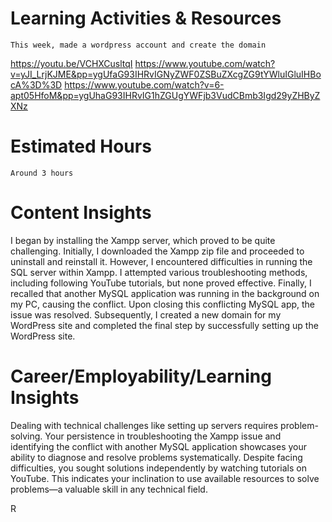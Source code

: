 # Learning Activities & Resources

	This week, made a wordpress account and create the domain

https://youtu.be/VCHXCusltqI
https://www.youtube.com/watch?v=yJI_LrjKJME&pp=ygUfaG93IHRvIGNyZWF0ZSBuZXcgZG9tYWluIGluIHBocA%3D%3D
https://www.youtube.com/watch?v=6-apt05HfoM&pp=ygUhaG93IHRvIG1hZGUgYWFjb3VudCBmb3Igd29yZHByZXNz


# Estimated Hours

	Around 3 hours

# Content Insights

I began by installing the Xampp server, which proved to be quite challenging. Initially, I downloaded the Xampp zip file and proceeded to uninstall and reinstall it. However, I encountered difficulties in running the SQL server within Xampp. I attempted various troubleshooting methods, including following YouTube tutorials, but none proved effective. Finally, I recalled that another MySQL application was running in the background on my PC, causing the conflict. Upon closing this conflicting MySQL app, the issue was resolved. Subsequently, I created a new domain for my WordPress site and completed the final step by successfully setting up the WordPress site.

# Career/Employability/Learning Insights

Dealing with technical challenges like setting up servers requires problem-solving. Your persistence in troubleshooting the Xampp issue and identifying the conflict with another MySQL application showcases your ability to diagnose and resolve problems systematically. Despite facing difficulties, you sought solutions independently by watching tutorials on YouTube. This indicates your inclination to use available resources to solve problems—a valuable skill in any technical field.



R
